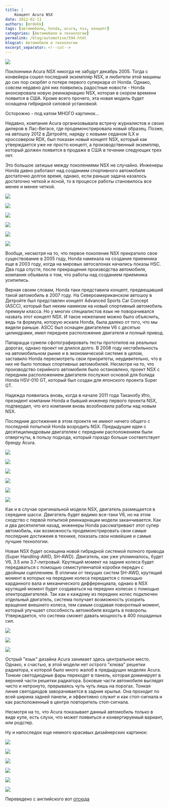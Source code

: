 ```yaml
---
title: |
    Концепт Acura NSX
date: 2012-02-11
authors: [mrdekk]
tags: [автомобили, honda, acura, nsx, концепт]
categories: [Автомобили и технологии]
permalink: /blog/automotive/594.html
blogcat: Автомобили и технологии
excerpt_separator: <!--cut-->
---
```



![](http://itw66.ru/uploads/images/00/00/01/2012/02/11/b9ad9c.jpg)


Поклонники Acura NSX никогда не забудут декабрь 2005. Тогда с конвейера сошел последний экземпляр NSX, и любители этой машины до сих пор скорбят о потере первого суперкара от Honda. Однако, совсем недавно для них появились радостные новости - Honda анонсировала новую реинкарнацию NSX, которая в скором времени появится в США. Кроме всего прочего, эта новая модель будет оснащена гибридной силовой установкой.

Осторожно - под катом МНОГО картинок...


<!--cut-->


Недавно, компания Acura организовывала встречу журналистов и своих дилеров в Лас-Вегасе, где продемонстрировала новый образец. Позже, на автошоу 2012 в Детройте, наряду с новыми седаном ILX и кроссовером RDX, был показан новый концепт NSX, который как утверждается уже не просто концепт, а производственный экземпляр, который должен появится в продаже в США в течении следующих трех лет.

Это большое затишье между поколениями NSX не случайно. Инженеры Honda давно работают над созданием спортивного автомобиля достаточно долгое время, однако, если раньше задача казалось достаточно четкой и ясной, то в процессе работы становилось все менее и менее четкой.


![](http://itw66.ru/uploads/images/00/00/01/2012/02/11/46a984.jpg)


![](http://itw66.ru/uploads/images/00/00/01/2012/02/11/9a6975.jpg)


![](http://itw66.ru/uploads/images/00/00/01/2012/02/11/010895.jpg)


![](http://itw66.ru/uploads/images/00/00/01/2012/02/11/f2a785.jpg)


![](http://itw66.ru/uploads/images/00/00/01/2012/02/11/ad3aef.jpg)


![](http://itw66.ru/uploads/images/00/00/01/2012/02/11/797abd.jpg)


Вообще, несмотря на то, что первое поколение NSX прекратило свое существование в 2005 году, Honda намекала на создание приемника еще в 2003 году, когда на мировых автосалонах начались показы HSC. Два года спустя, после прекращения производства автомобиля, компания объявила о том, что работы над созданием приемника усилились.

Верная своим словам, Honda таки представила концепт, предвещавший такой автомобиль в 2007 году. На Североамериканском автошоу в Детройте был представлен концепт Advanced Sports Car Concept (ASCC), который был неким намеком на новый спортивный автомобиль премиум класса. Но у многих специалистов язык не поворачивался назвать этот концепт NSX. И такое нежелание можно было объяснить, ведь та формула, которую искала Honda, была далеко от того, что мы видели раньше. ASCC был оснащен двигателем V6 с десятью цилиндрами, имел переднее расположение двигателя и полный привод.

Папарацци сумели сфотографировать тесты прототипов на реальных дорогах, однако проект не длился долго. В 2008 году  нестабильность на автомобильном рынке и в экономической системе в целом, заставило Honda пересмотреть свои приоритеты, неудивительно, что в них не было топовых спортивных автомобилей. Несмотря на то, что производство серийного автомобиля было остановлено, проект NSX с передним расположением двигателя послужил основой для болида Honda HSV-010 GT, который был создан для японского проекта Super GT.

Надежда появилась вновь, когда в начале 2011 года Таканобу Ито, президент компании Honda и бывший инженер первого проекта NSX, подтвердил, что его компания вновь возобновила работы над новым NSX.

Последние достижения в этом проекте не имеют ничего общего с последней попыткой Honda возродить NSX. Предыдущие идеи с десятицилиндровым двигателем с передним расположением были отвергнуты, в пользу подхода, который гораздо больше соответствует бренду Acura.


![](http://itw66.ru/uploads/images/00/00/01/2012/02/11/b7b52d.jpg)


![](http://itw66.ru/uploads/images/00/00/01/2012/02/11/5dab3a.jpg)


![](http://itw66.ru/uploads/images/00/00/01/2012/02/11/91a9ad.jpg)


![](http://itw66.ru/uploads/images/00/00/01/2012/02/11/4240bf.jpg)


![](http://itw66.ru/uploads/images/00/00/01/2012/02/11/cf890c.jpg)


![](http://itw66.ru/uploads/images/00/00/01/2012/02/11/a4c012.jpg)


Как и в случае оригинальной модели NSX, двигатель размещается в середине шасси. Двигатель будет видимо все-таки V6, но на этом сходство с первой попыткой реинкарнации модели заканчивается. Как и два десятилетия назад, инженеры Honda рассматривают этот супер автомобиль, как возможность продемонстрировать свои самые последние достижеия в технике, показать свои новейшие и самые лучшие технологии.

Новая NSX будет оснащена новой гибридной системой полного привода (Super Handling-AWD, SH-AWD). Двигатель, как уже упоминалось, будет V6, 3.5 или 3.7-литровый. Крутящий момент на задние колеса будет передаваться с помощью семиступенчатой коробки передач с двойным сцеплением. В отличии от текущих систем SH-AWD, крутящий момент в которых на передние колеса передается с помощью карданного вала и механического дифференциала, однако в NSX крутящий момент будет создаваться на передних колесах с помощью электродвигателей. Так как к каждому из передних колес подключен отдельный двигатель, система получает возможность ускорить вращение внешнего колеса, тем самым создавая поворотный момент, который улучшает способность автомобиля входить в повороты. Утверждается, что система сможет давать мощность в 400 лошадиных сил.


![](http://itw66.ru/uploads/images/00/00/01/2012/02/11/4bea32.jpg)


![](http://itw66.ru/uploads/images/00/00/01/2012/02/11/fcc9c6.jpg)


![](http://itw66.ru/uploads/images/00/00/01/2012/02/11/451f0c.jpg)


Острый "язык" дизайна Acura занимает здесь центральное место. Однако, к счастью, в этой модели нет острого "клюва" решетки радиатора, к которой было много жалоб в предыдущих моделях Acura. Тонкие светодиодные фары переходят в панель, которая доминирует в верхней части решетки радиатора. Боковые части автомобиля выглядят чисто и нетронуто, прерываясь чуть чуть лишь на порогах. Тонкая линия светодиодов заворачивается в задние крылья. Она проходит по всей ширина задней панели, и эффективно служит и как стоп-сигнала и как расположенный в центре повторитель стоп-сигнала.

Несмотря на то, что Acura показывает данный автомобиль только в виде купе, есть слухи, что может появиться и конвертируемый вариант, или родстер.

Ну и напоследок еще немного красивых дизайнерских картинок:


![](http://itw66.ru/uploads/images/00/00/01/2012/02/11/4c5b40.jpg)


![](http://itw66.ru/uploads/images/00/00/01/2012/02/11/5a4352.jpg)


![](http://itw66.ru/uploads/images/00/00/01/2012/02/11/a68fa4.jpg)


![](http://itw66.ru/uploads/images/00/00/01/2012/02/11/1b858b.jpg)


![](http://itw66.ru/uploads/images/00/00/01/2012/02/11/9d05f9.jpg)


![](http://itw66.ru/uploads/images/00/00/01/2012/02/11/97a531.jpg)


Переведено с английского вот [отсюда](http://www.motortrend.com/auto_shows/detroit/2012/1203_2012_detroit_acura_nsx_concept/)
